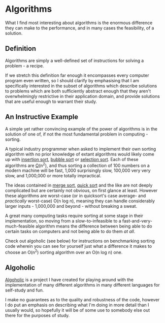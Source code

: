 # Algorithms #

What I find most interesting about algorithms is the enormous difference they can make to the
performance, and in many cases the feasibility, of a solution.

## Definition ##

Algorithms are simply a well-defined set of instructions for solving a problem - a recipe.

If we stretch this definition far enough it encompasses every computer program even written, so
I should clarify by emphasising that I am specifically interested in the subset of algorithms
which describe solutions to problems which are both sufficiently abstract enough that they
aren't overwhelmingly restrictive in their application domain, and provide solutions that are
useful enough to warrant their study.

## An Instructive Example ##

A simple yet rather convincing example of the power of algorithms is in the solution of one of,
if not the most fundamental problem in computing - sorting.

A typical industry programmer when asked to implement their own sorting algorithm with no prior
knowledge of extant algorithms would likely come up with [insertion sort][0],
[bubble sort][1] or [selection sort][2]. Each of these algorithms are [O][3](n<sup>2</sup>),
and thus sorting a collection of 100 numbers on a modern machine will be fast, 1,000
surprisingly slow, 100,000 very very slow, and 1,000,000 or more totally impractical.

The ideas contained in [merge sort][4], [quick sort][5] and the like are not deeply complicated
but are certainly not obvious, on first glance at least. However these algorithms are
worst-case (or in quicksort's case average- and *practically* worst-case) O(n log n), meaning
they can handle considerably larger inputs - 1,000,000 and beyond - without breaking a sweat.

A great many computing tasks require sorting at some stage in their implementation, so moving
from a slow-to-infeasible to a fast-and-very-much-feasible algorithm means the difference
between being able to do certain tasks on computers and not being able to do them *at all*.

Check out algoholic (see below) for instructions on benchmarking sorting code wherein you can see
for yourself just what a difference it makes to choose an O(n<sup>2</sup>) sorting algorithm over an O(n log n) one.

## Algoholic ##

[Algoholic][algoholic] is a project I have created for playing around with the implementation
of many different algorithms in many different languages for self-study and fun.

I make no guarantees as to the quality and robustness of the code, however I do put an emphasis
on describing what I'm doing in more detail than I usually would, so hopefully it will be of
some use to somebody else out there for the purposes of study.

[0]:http://en.wikipedia.org/wiki/insertion_sort
[1]:http://en.wikipedia.org/wiki/bubble_sort
[2]:http://en.wikipedia.org/wiki/selection_sort
[3]:http://en.wikipedia.org/wiki/big_oh
[4]:http://en.wikipedia.org/wiki/merge_sort
[5]:http://en.wikipedia.org/wiki/quick_sort

[algoholic]:https://github.com/lorenzo-stoakes/algoholic
